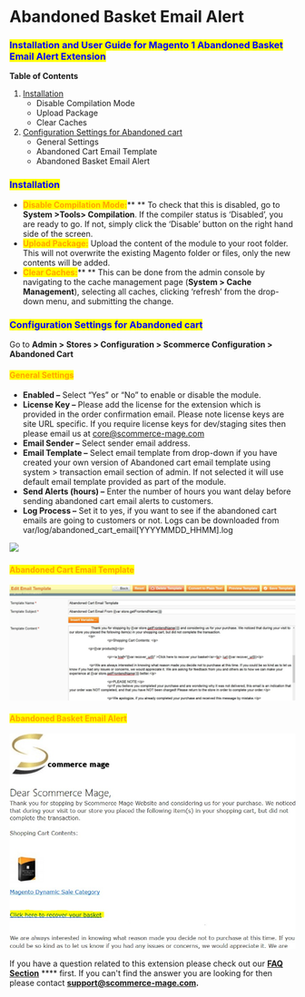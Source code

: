 # Abandoned Basket Email Alert

### <mark style="color:blue;">Installation and User Guide for Magento 1 Abandoned Basket Email Alert Extension</mark>

**Table of Contents**

1. [Installation ](abandoned-basket-email-alert.md#\_bookmark0)
   * Disable Compilation Mode&#x20;
   * Upload Package&#x20;
   * Clear Caches&#x20;
2. [Configuration Settings for Abandoned cart ](abandoned-basket-email-alert.md#\_bookmark4)
   * General Settings&#x20;
   * Abandoned Cart Email Template&#x20;
   * Abandoned Basket Email Alert&#x20;

### <mark style="color:blue;">Installation</mark> <a href="#_bookmark0" id="_bookmark0"></a>

* <mark style="color:orange;">**Disable Compilation Mode:**</mark>** ** To check that this is disabled, go to **System >Tools> Compilation**. If the compiler status is ‘Disabled’, you are ready to go. If not, simply click the ‘Disable’ button on the right hand side of the screen.
* <mark style="color:orange;">**Upload Package:**</mark> Upload the content of the module to your root folder. This will not overwrite the existing Magento folder or files, only the new contents will be added.
* <mark style="color:orange;">**Clear Caches:**</mark>** ** This can be done from the admin console by navigating to the cache management page (**System > Cache Management**), selecting all caches, clicking ‘refresh’ from the drop-down menu, and submitting the change.

### <mark style="color:blue;">Configuration Settings for Abandoned cart</mark> <a href="#_bookmark4" id="_bookmark4"></a>

Go to **Admin > Stores > Configuration > Scommerce Configuration > Abandoned Cart**

#### <mark style="color:orange;">General Settings</mark> <a href="#_bookmark5" id="_bookmark5"></a>

* **Enabled –** Select “Yes” or “No” to enable or disable the module.
* **License Key –** Please add the license for the extension which is provided in the order confirmation email. Please note license keys are site URL specific. If you require license keys for dev/staging sites then please email us at [core@scommerce-mage.com](mailto:core@scommerce-mage.com)
* **Email Sender –** Select sender email address.
* **Email Template –** Select email template from drop-down if you have created your own version of Abandoned cart email template using system > transaction email section of admin. If not selected it will use default email template provided as part of the module.
* **Send Alerts (hours) –** Enter the number of hours you want delay before sending abandoned cart email alerts to customers.
* **Log Process –** Set it to yes, if you want to see if the abandoned cart emails are going to customers or not. Logs can be downloaded from var/log/abandoned\_cart\_email\[YYYYMMDD\_HHMM].log

![](../../.gitbook/assets/m1abandon\_general.jpg)

#### <mark style="color:orange;">Abandoned Cart Email Template</mark> <a href="#_bookmark6" id="_bookmark6"></a>

![](<../../.gitbook/assets/2 (63)>)

#### <mark style="color:orange;">Abandoned Basket Email Alert</mark> <a href="#_bookmark7" id="_bookmark7"></a>

![](<../../.gitbook/assets/3 (79)>)

If you have a question related to this extension please check out our [**FAQ Section**](https://scommerce-mage.com/magento-abandoned-cart-or-basket-alert.html#faq) **** first. If you can't find the answer you are looking for then please contact [**support@scommerce-mage.com**](mailto:core@scommerce-mage.com)**.**
